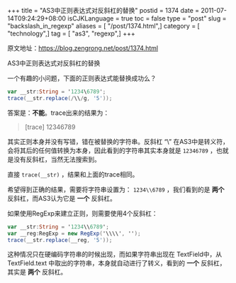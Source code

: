 +++
title = "AS3中正则表达式对反斜杠的替换"
postid = 1374
date = 2011-07-14T09:24:29+08:00
isCJKLanguage = true
toc = false
type = "post"
slug = "backslash_in_regexp"
aliases = [ "/post/1374.html",]
category = [ "technology",]
tag = [ "as3", "regexp",]
+++


原文地址：https://blog.zengrong.net/post/1374.html

AS3中正则表达式对反斜杠的替换

一个有趣的小问题，下面的正则表达式能替换成功么？

``` actionscript
var __str:String = '1234\6789';
trace(__str.replace(/\\/g, '5'));
```

答案是：**不能**。trace出来的结果为：

> [trace] 12346789

其实正则本身并没有写错，错在被替换的字符串。反斜杠 “\” 在AS3中是转义符，会将其后的任何值转换为本身，因此看到的字符串其实本身就是 `12346789` ，也就是没有反斜杠，当然无法搜索到。

直接 `trace(__str)` ，结果和上面的trace相同。

希望得到正确的结果，需要将字符串设置为： `1234\\6789` ，我们看到的是 **两个** 反斜杠，而AS3认为它是 **一个** 反斜杠。

如果使用RegExp来建立正则，则需要使用4个反斜杠：

``` actionscript
var __str:String = '1234\\6789';
var __reg:RegExp = new RegExp('\\\\', '');
trace(__str.replace(__reg, '5'));
```

这种情况只在硬编码字符串的时候出现，而如果字符串出现在 TextField中，从 TextField.text 中取出的字符串，本身就自动进行了转义，看到的 **一个** 反斜杠，其实是 **两个** 反斜杠。
